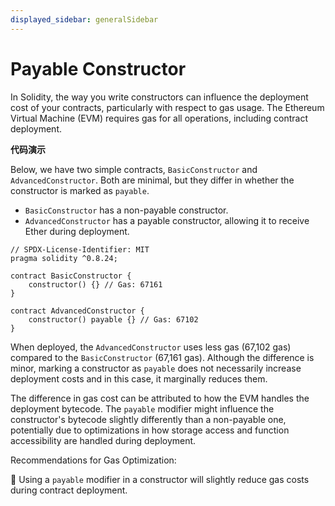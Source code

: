 ```yaml
---
displayed_sidebar: generalSidebar
---
```


# Payable Constructor

In Solidity, the way you write constructors can influence the deployment cost of your contracts, particularly with respect to gas usage. The Ethereum Virtual Machine (EVM) requires gas for all operations, including contract deployment.

**代码演示**

Below, we have two simple contracts, `BasicConstructor` and `AdvancedConstructor`. Both are minimal, but they differ in whether the constructor is marked as `payable`.

- `BasicConstructor` has a non-payable constructor.
- `AdvancedConstructor` has a payable constructor, allowing it to receive Ether during deployment.

```solidity
// SPDX-License-Identifier: MIT
pragma solidity ^0.8.24;

contract BasicConstructor {
    constructor() {} // Gas: 67161
}

contract AdvancedConstructor {
    constructor() payable {} // Gas: 67102
}
```

When deployed, the `AdvancedConstructor` uses less gas (67,102 gas) compared to the `BasicConstructor` (67,161 gas). Although the difference is minor, marking a constructor as `payable` does not necessarily increase deployment costs and in this case, it marginally reduces them.

The difference in gas cost can be attributed to how the EVM handles the deployment bytecode. The `payable` modifier might influence the constructor's bytecode slightly differently than a non-payable one, potentially due to optimizations in how storage access and function accessibility are handled during deployment.

Recommendations for Gas Optimization:

🌟 Using a `payable` modifier in a constructor will slightly reduce gas costs during contract deployment.

